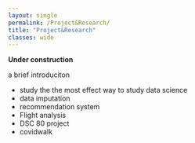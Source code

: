 ```yaml
---
layout: single
permalink: /Project&Research/
title: "Project&Research"
classes: wide
---
```

**Under construction**

a brief introduciton


- study the the most effect way to study data science 
- data imputation
- recommendation system
- Flight analysis
- DSC 80 project
- covidwalk